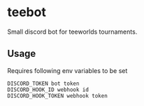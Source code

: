 # teebot

Small discord bot for teeworlds tournaments.

## Usage

Requires following env variables to be set

```
DISCORD_TOKEN bot token
DISCORD_HOOK_ID webhook id
DISCORD_HOOK_TOKEN webhook token
```

